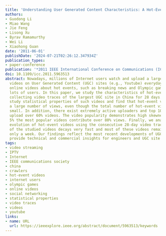 ```yaml
---
title: 'Understanding User Generated Content Characteristics: A Hot-Event Perspective'
authors:
- Guodong Li
- Miao Wang
- Jie Feng
- Lisong Xu
- Byrav Ramamurthy
- Wei Li
- Xiaohong Guan
date: '2011-06-01'
publishDate: '2024-07-21T02:26:12.347934Z'
publication_types:
- paper-conference
publication: '*2011 IEEE International Conference on Communications (ICC)*'
doi: 10.1109/icc.2011.5963513
abstract: Nowadays, millions of Internet users watch and upload a large number of
  videos on User Generated Content (UGC) sites (e.g., Youtube) everyday. Moreover,
  online videos about hot events, such as breaking news and Olympic games, attract
  lots of users. In this paper, we study the characteristics of hot-event videos by
  collecting video traces of the largest UGC site in China for 28 days. We first empirically
  study statistical properties of such videos and find that hot-event videos contribute
  a large number of views, even though the total number of hot-event videos is relatively
  small. In addition, there exist extremely active uploaders and top 10% active uploaders
  upload over 60% videos. The video popularity demonstrates high skewness, where top
  5% the most popular videos contribute over 80% views. Finally, we analyze the popularity
  evolution of hot-event videos using the consecutive 28-day video traces. The popularity
  of the studied videos decays very fast and most of these videos remain popular for
  only a week. Our findings reflect the most recent developments of UGC sites, which
  provide technical and commercial insights for engineers and UGC site owners.
tags:
- video streaming
- IPTV
- Internet
- IEEE communications society
- china
- crawlers
- hot-event videos
- internet users
- olympic games
- online videos
- social networking
- statistical properties
- video traces
- videos
- youtube
links:
- name: URL
  url: https://ieeexplore.ieee.org/abstract/document/5963513/keywords
---
```

